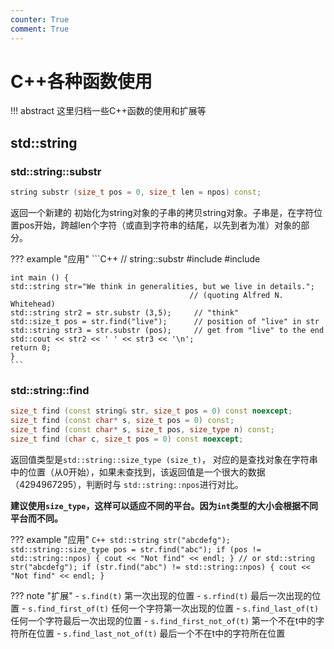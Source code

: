```yaml
---
counter: True
comment: True
---
```



# C++各种函数使用

!!! abstract
    这里归档一些C++函数的使用和扩展等



## std::string

### std::string::substr

```C++
string substr (size_t pos = 0, size_t len = npos) const;
```

返回一个新建的 初始化为string对象的子串的拷贝string对象。子串是，在字符位置pos开始，跨越len个字符（或直到字符串的结尾，以先到者为准）对象的部分。

??? example "应用"
    ```C++
    // string::substr
    #include <iostream>
    #include <string>

    int main () {
    std::string str="We think in generalities, but we live in details.";
                                            // (quoting Alfred N. Whitehead)
    std::string str2 = str.substr (3,5);     // "think"
    std::size_t pos = str.find("live");      // position of "live" in str
    std::string str3 = str.substr (pos);     // get from "live" to the end
    std::cout << str2 << ' ' << str3 << '\n';
    return 0;
    }
    ```

### std::string::find

```C++
size_t find (const string& str, size_t pos = 0) const noexcept;
size_t find (const char* s, size_t pos = 0) const;
size_t find (const char* s, size_t pos, size_type n) const;
size_t find (char c, size_t pos = 0) const noexcept;
```

返回值类型是`std::string::size_type (size_t)`， 对应的是查找对象在字符串中的位置（从0开始），如果未查找到，该返回值是一个很大的数据（4294967295），判断时与 `std::string::npos`进行对比。

**建议使用`size_type`，这样可以适应不同的平台。因为`int`类型的大小会根据不同平台而不同。**

??? example "应用"
    ```C++
    std::string str("abcdefg");
    std::string::size_type pos = str.find("abc");
    if (pos != std::string::npos) {
        cout << "Not find" << endl;
    }
    // or
    std::string str("abcdefg");
    if (str.find("abc") != std::string::npos) {
        cout << "Not find" << endl;
    }
    ```

??? note "扩展"
    - `s.find(t)`                   第一次出现的位置
    - `s.rfind(t)`                  最后一次出现的位置
    - `s.find_first_of(t)`          任何一个字符第一次出现的位置
    - `s.find_last_of(t)`           任何一个字符最后一次出现的位置
    - `s.find_first_not_of(t)`      第一个不在t中的字符所在位置
    - `s.find_last_not_of(t)`       最后一个不在t中的字符所在位置